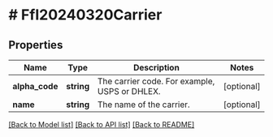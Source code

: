 # # FfI20240320Carrier

## Properties

Name | Type | Description | Notes
------------ | ------------- | ------------- | -------------
**alpha_code** | **string** | The carrier code. For example, USPS or DHLEX. | [optional]
**name** | **string** | The name of the carrier. | [optional]

[[Back to Model list]](../../README.md#models) [[Back to API list]](../../README.md#endpoints) [[Back to README]](../../README.md)
